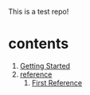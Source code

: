 This is a test repo!

# contents

1. [Getting Started](getting-started.md)
2. [reference](reference)
    1. [First Reference](reference/first.md)
